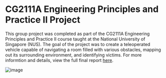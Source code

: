 # CG2111A Engineering Principles and Practice II Project

This group project was completed as part of the CG2111A Engineering Principles and Practice II course taught at the National University of Singapore (NUS). The goal of the project was to create a teleoperated vehicle capable of navigating a room filled with various obstacles, mapping out its surrounding environment, and identifying victims. For more informtion and details, view the full final report [here](<Reports/Final Report.pdf>).

![image](https://github.com/user-attachments/assets/2a14c169-a8f0-403b-8d98-4d1e1836c971)
